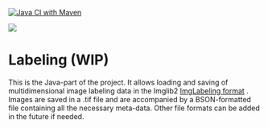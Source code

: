[![Java CI with Maven](https://github.com/Labelings/Labeling/actions/workflows/maven.yml/badge.svg)](https://github.com/Labelings/Labeling/actions/workflows/maven.yml)

[![](https://travis-ci.org/imglib/imglib2-roi-io.svg?branch=master)](https://travis-ci.org/imglib/imglib2-roi-io)

# Labeling (WIP)

This is the Java-part of the project. It allows loading and saving of multidimensional image labeling data in the
Imglib2 [ImgLabeling format](https://github.com/imglib/imglib2-roi/blob/master/src/main/java/net/imglib2/roi/labeling/ImgLabeling.java)
. Images are saved in a .tif file and are accompanied by a BSON-formatted file containing all the necessary meta-data.
Other file formats can be added in the future if needed.
